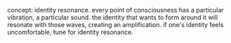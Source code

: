 concept: identity resonance. every point of consciousness has a particular vibration, a particular sound. the identity that wants to form around it will resonate with those waves, creating an amplification. if one's identity feels uncomfortable, tune for identity resonance.
